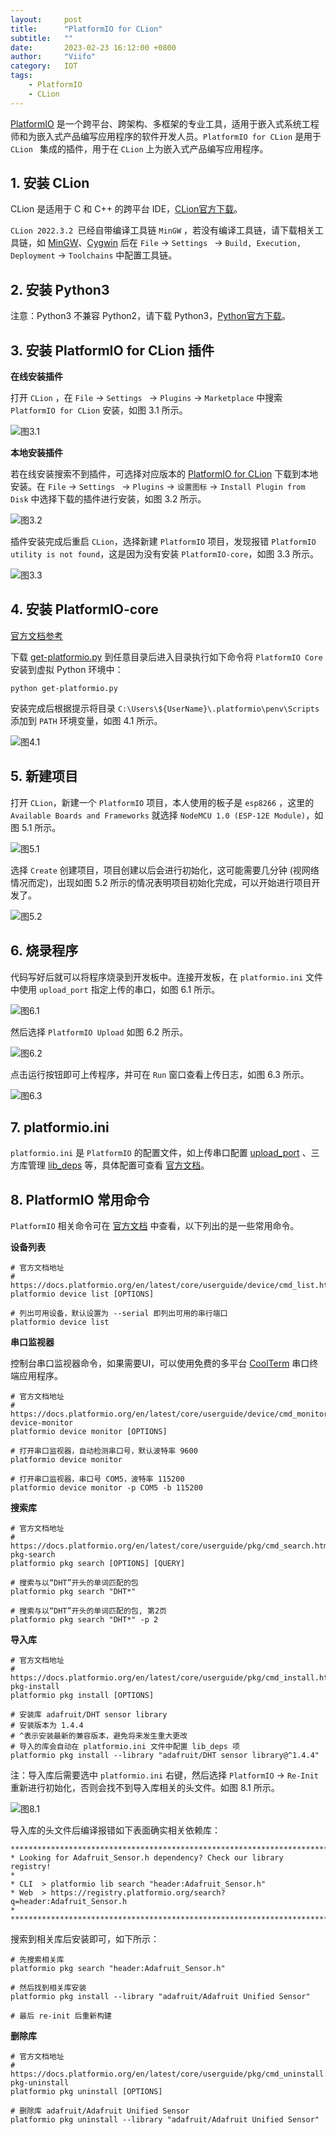 ```yaml
---
layout:     post
title:      "PlatformIO for CLion"
subtitle:   ""
date:       2023-02-23 16:12:00 +0800
author:     "Viifo"
category:   IOT
tags:
    - PlatformIO
    - CLion
---
```


[PlatformIO](https://docs.platformio.org/en/latest/) 是一个跨平台、跨架构、多框架的专业工具，适用于嵌入式系统工程师和为嵌入式产品编写应用程序的软件开发人员。`PlatformIO for CLion` 是用于 `CLion ` 集成的插件，用于在 `CLion` 上为嵌入式产品编写应用程序。



## 1. 安装 CLion

CLion 是适用于 C 和 C++ 的跨平台 IDE，[CLion官方下载](https://www.jetbrains.com/clion/)。

`CLion 2022.3.2 `已经自带编译工具链 `MinGW` ，若没有编译工具链，请下载相关工具链，如 [MinGW](https://jb.gg/clion-mingw)、[Cygwin](https://cygwin.com/install.html) 后在 `File` -> `Settings ` -> `Build, Execution, Deployment` -> `Toolchains` 中配置工具链。



## 2. 安装 Python3

注意：Python3 不兼容 Python2，请下载 Python3，[Python官方下载](https://www.python.org/downloads/)。



## 3. 安装 PlatformIO for CLion 插件

**在线安装插件**

打开 `CLion` ，在 `File` -> `Settings ` -> `Plugins` -> `Marketplace` 中搜索 `PlatformIO for CLion` 安装，如图 3.1 所示。

![图3.1](/resource/images/iot/platformio_clion/3_1.png)



**本地安装插件**

若在线安装搜索不到插件，可选择对应版本的 [PlatformIO for CLion](https://plugins.jetbrains.com/plugin/13922-platformio-for-clion/versions) 下载到本地安装。在 `File` -> `Settings ` -> `Plugins` -> `设置图标`  -> `Install Plugin from Disk` 中选择下载的插件进行安装，如图 3.2 所示。

![图3.2](/resource/images/iot/platformio_clion/3_2.png)



插件安装完成后重启 `CLion`，选择新建 `PlatformIO` 项目，发现报错 `PlatformIO utility is not found`，这是因为没有安装 `PlatformIO-core`，如图 3.3 所示。

![图3.3](/resource/images/iot/platformio_clion/3_3.png)



## 4. 安装 PlatformIO-core

[官方文档参考](https://docs.platformio.org/en/latest/core/installation/methods/installer-script.html#local-download-macos-linux-windows)

下载 [get-platformio.py](https://raw.githubusercontent.com/platformio/platformio-core-installer/master/get-platformio.py) 到任意目录后进入目录执行如下命令将 `PlatformIO Core` 安装到虚拟 Python 环境中：

```shell
python get-platformio.py
```

安装完成后根据提示将目录 `C:\Users\${UserName}\.platformio\penv\Scripts` 添加到 `PATH` 环境变量，如图 4.1 所示。

![图4.1](/resource/images/iot/platformio_clion/4_1.png)



## 5. 新建项目

打开 `CLion`，新建一个 `PlatformIO` 项目，本人使用的板子是 `esp8266` ，这里的 `Available Boards and Frameworks` 就选择 `NodeMCU 1.0 (ESP-12E Module)`，如图 5.1 所示。

![图5.1](/resource/images/iot/platformio_clion/5_1.png)

选择 `Create` 创建项目，项目创建以后会进行初始化，这可能需要几分钟 (视网络情况而定)，出现如图 5.2 所示的情况表明项目初始化完成，可以开始进行项目开发了。

![图5.2](/resource/images/iot/platformio_clion/5_2.png)



## 6. 烧录程序

代码写好后就可以将程序烧录到开发板中。连接开发板，在 `platformio.ini` 文件中使用 `upload_port` 指定上传的串口，如图 6.1 所示。

![图6.1](/resource/images/iot/platformio_clion/6_1.png)

然后选择 `PlatformIO Upload` 如图 6.2 所示。

![图6.2](/resource/images/iot/platformio_clion/6_2.png)

点击运行按钮即可上传程序，并可在 `Run` 窗口查看上传日志，如图 6.3 所示。

![图6.3](/resource/images/iot/platformio_clion/6_3.png)



## 7. platformio.ini

`platformio.ini` 是 `PlatformIO` 的配置文件，如上传串口配置 [upload_port](https://docs.platformio.org/en/latest/projectconf/sections/env/options/upload/upload_port.html) 、三方库管理 [lib_deps](https://docs.platformio.org/en/latest/projectconf/sections/env/options/library/lib_deps.html) 等，具体配置可查看 [官方文档](https://docs.platformio.org/en/latest/projectconf/index.html)。



## 8. PlatformIO 常用命令

`PlatformIO` 相关命令可在 [官方文档](https://docs.platformio.org/en/latest/core/userguide/index.html#commands) 中查看，以下列出的是一些常用命令。



**设备列表**

```shell
# 官方文档地址
# https://docs.platformio.org/en/latest/core/userguide/device/cmd_list.html
platformio device list [OPTIONS]

# 列出可用设备，默认设置为 --serial 即列出可用的串行端口
platformio device list
```



**串口监视器**

控制台串口监视器命令，如果需要UI，可以使用免费的多平台 [CoolTerm](https://freeware.the-meiers.org/?utm_source=platformio&utm_medium=docs) 串口终端应用程序。

```shell
# 官方文档地址
# https://docs.platformio.org/en/latest/core/userguide/device/cmd_monitor.html#cmd-device-monitor
platformio device monitor [OPTIONS]

# 打开串口监视器，自动检测串口号，默认波特率 9600
platformio device monitor

# 打开串口监视器，串口号 COM5，波特率 115200
platformio device monitor -p COM5 -b 115200
```



**搜索库**

```shell
# 官方文档地址
# https://docs.platformio.org/en/latest/core/userguide/pkg/cmd_search.html#cmd-pkg-search
platformio pkg search [OPTIONS] [QUERY]

# 搜索与以“DHT”开头的单词匹配的包
platformio pkg search "DHT*"

# 搜索与以“DHT”开头的单词匹配的包, 第2页
platformio pkg search "DHT*" -p 2
```



**导入库**

```shell
# 官方文档地址
# https://docs.platformio.org/en/latest/core/userguide/pkg/cmd_install.html#cmd-pkg-install
platformio pkg install [OPTIONS]

# 安装库 adafruit/DHT sensor library
# 安装版本为 1.4.4
# ^表示安装最新的兼容版本，避免将来发生重大更改
# 导入的库会自动在 platformio.ini 文件中配置 lib_deps 项
platformio pkg install --library "adafruit/DHT sensor library@^1.4.4"
```

注：导入库后需要选中 `platformio.ini` 右键，然后选择 `PlatformIO` -> `Re-Init` 重新进行初始化，否则会找不到导入库相关的头文件。如图 8.1 所示。

![图8.1](/resource/images/iot/platformio_clion/8_1.png)

导入库的头文件后编译报错如下表面确实相关依赖库：

```shell
*************************************************************************
* Looking for Adafruit_Sensor.h dependency? Check our library registry!
*
* CLI  > platformio lib search "header:Adafruit_Sensor.h"
* Web  > https://registry.platformio.org/search?q=header:Adafruit_Sensor.h
*
*************************************************************************
```

搜索到相关库后安装即可，如下所示：

```shell
# 先搜索相关库
platformio pkg search "header:Adafruit_Sensor.h"

# 然后找到相关库安装
platformio pkg install --library "adafruit/Adafruit Unified Sensor"

# 最后 re-init 后重新构建
```



**删除库**

```shell
# 官方文档地址
# https://docs.platformio.org/en/latest/core/userguide/pkg/cmd_uninstall.html#cmd-pkg-uninstall
platformio pkg uninstall [OPTIONS]

# 删除库 adafruit/Adafruit Unified Sensor
platformio pkg uninstall --library "adafruit/Adafruit Unified Sensor"
```
